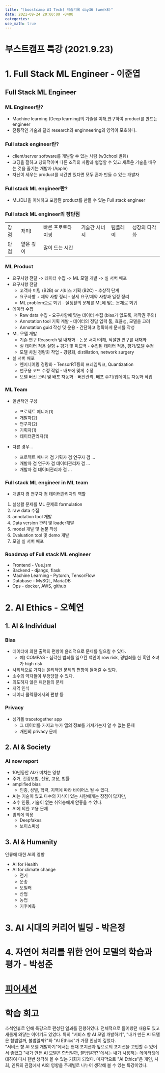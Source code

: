 ```yaml
---
title: "[boostcamp AI Tech] 학습기록 day36 (week8)"
date: 2021-09-24 20:00:00 -0400
categories:
use_math: true
---
```

# 부스트캠프 특강 (2021.9.23)
# 1. Full Stack ML Engineer - 이준엽
## Full Stack ML Engineer
### ML Engineer란?
* Machine learning (Deep learning)의 기술을 이해,연구하여 product를 만드는 engineer
* 전통적인 기술과 달리 research와 enginneering의 영역이 모호하다.

### Full stack engineer란?
* client/server software를 개발할 수 있는 사람 (w3chool 발췌)
* 코딩을 잘하고 창의적이며 다른 조직의 사람과 협업할 수 있고 새로운 기술을 배우는 것을 즐기는 개발자 (Apple)
* 자신이 세우는 product를 시간만 있다면 모두 혼자 만들 수 있는 개발자

### Full stack ML engineer란?
* ML(DL)을 이해하고 포함된 product를 만들 수 있는 Full stack engineer

### Full stack ML engineer의 장단점

| | | | | | |
|------|-------|-----------------|--------------|---------|--------------|
| 장점 | 재미! | 빠른 프로토타이핑 | 기술간 시너지 | 팀플레이 | 성장의 다각화 |
| 단점 | 얕은 깊이 | 많이 드는 시간 |

### ML Product
* 요구사항 전달 -> 데이터 수집 -> ML 모델 개발 -> 실 서버 배포
* 요구사항 전달
    * 고객사 미팅 (B2B) or 서비스 기획 (B2C) - 추상적 단계
    * 요구사항 + 제약 사항 정리 - 상세 요구/제약 사항과 일정 정리
    * ML problem으로 회귀 - 실생활의 문제를 ML에 맞는 문제로 회귀
* 데이터 수집
    * Raw data 수집 - 요구사항에 맞는 데이터 수집 (bias가 없도록, 저작권 주의)
    * Annotation tool 기획 계발 - 데이터의 정답 입력 툴, 효율성, 모델을 고려
    * Annotation guid 작성 및 운용 - 간단하고 명확하게 문서를 작성
* ML 모델 개발
    * 기존 연구 Reaserch 및 내재화 - 논문 서치/이해, 적절한 연구를 내재화
    * 실 데이터 적용 실험 + 평가 및 피드백 - 수집된 데이터 적용, 평가/모델 수정
    * 모델 차원 경량화 작업 - 경량화, distillation, network surgery
* 실 서버 배포
    * 엔지니어링 경량화 - TensorRT등의 프레임워크, Quantization
    * 연구용 코드 수정 작업 - 배포에 맞게 수정
    * 모델 버전 관리 및 배포 자동화 - 버전관리, 배포 주기/업데이트 자동화 작업

### ML Team
* 일반적인 구성
    * 프로젝트 메니저(1)
    * 개발자(2)
    * 연구자(2)
    * 기획자(1)
    * 데이터관리자(1)

* 다른 경우...
    * 프로젝트 메니저 겸 기획자 겸 연구자 겸 ...
    * 개발자 겸 연구자 겸 데이터관리자 겸 ...
    * 개발자 겸 데이터관리자 겸 ...

### Full stack ML engineer in ML team
* 개발자 겸 연구자 겸 데이터관리자의 역할
1. 실생활 문제를 ML 문제로 formulation
2. raw data 수집
3. annotation tool 개발
4. Data version 관리 및 loader개발
5. model 개발 및 논문 작성
6. Evaluation tool 및 demo 개발
7. 모델 실 서버 배포

### Roadmap of Full stack ML engineer
* Frontend - Vue.jsm 
* Backend - django, flask
* Machine Learning - Pytorch, TensorFlow
* Database - MySQL, MariaDB
* Ops - docker, AWS, github

# 2. AI Ethics - 오혜연
## 1. AI & Individual
### Bias
* 데이터에 의한 출력의 편향이 윤리적으로 문제를 일으킬 수 있다.
    * 예) COMPAS - 심각한 범죄를 일으킨 백인이 row risk, 경범죄를 한 흑인 소녀가 high risk
* 사회적으로 가지는 윤리적인 문제의 편향이 들어갈 수 있다.
* 소수의 약자들이 부정당할 수 있다.
* 의도하지 않은 패턴들의 문제
* 지역 인식
* 데이터 콜렉팅에서의 편향 등
### Privacy
* 싱가폴 tracetogether app
    * 그 데이터를 가지고 누가 앱의 정보를 가져가는지 알 수 없는 문제
    * 개인의 privacy 문제

## 2. AI & Society
### AI now report
* 10년동안 AI가 미치는 영향
* 주거, 건강보험, 신용, 고용, 법률
* amplified bias
    * 인종, 성별, 학력, 지역에 따라 바이어스 될 수 있다.
* AI는 기술이 있고 다수의 지식이 있는 사람에게는 장점이 많지만, 
* 소수 인종, 기술이 없는 취약층에게 안좋을 수 있다.
* AI에 의한 고용 문제
* 범죄에 악용
    * Deepfakes
    * 보이스피싱

## 3. AI & Humanity
인류에 대한 AI의 영향
* AI for Health
* AI for climate change
    * 전기
    * 운송
    * 보일러
    * 산업
    * 농업
    * 기후예측

# 3. AI 시대의 커리어 빌딩 - 박은정

# 4. 자연어 처리를 위한 언어 모델의 학습과 평가 - 박성준

# [피어세션](https://www.notion.so/20210924-85a69638f6924f31a9d7937508c93c9a)

# 학습 회고
추석연휴로 인해 특강으로 편성된 일과를 진행하였다. 전체적으로 들어봤던 내용도 있고 새롭게 와닿는 이야기도 있었다. 특히 "서비스 향 AI 모델 개발하기", "내가 만든 AI 모델은 합법일까, 불법일까?"와 "AI Ethics"가 가장 인상이 깊었다.  
"서비스 향 AI 모델 개발하기"에서는 현재 포지션과 앞으로의 포지션을 고민할 수 있어서 좋았고 "내가 만든 AI 모델은 합법일까, 불법일까?"에서는 내가 사용하는 데이터셋에 대하여 다시 한번 생각해 볼 수 있는 기회가 되었다. 마지막으로 "AI Ethics"은 개인, 사회, 인류의 관점에서 AI의 영향을 주제별로 나누어 생각해 볼 수 있는 특강이었다. 
